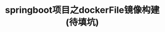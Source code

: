 ---
title: springboot项目之dockerFile镜像构建(待填坑)
myPath: docker-file-springboot
categories:
- docker
tags: docker
date:
---